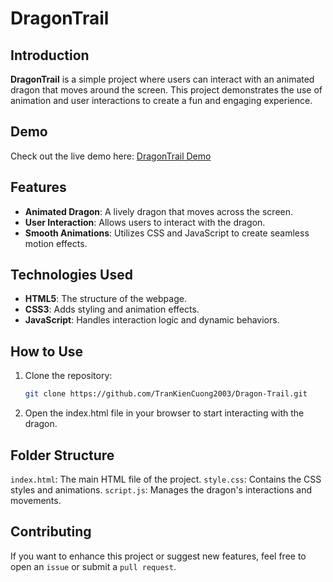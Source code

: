 # DragonTrail

## Introduction

**DragonTrail** is a simple project where users can interact with an animated dragon that moves around the screen. This project demonstrates the use of animation and user interactions to create a fun and engaging experience.

## Demo

Check out the live demo here: [DragonTrail Demo](https://trankiencuong2003.github.io/Dragon-Trail/)

## Features

- **Animated Dragon**: A lively dragon that moves across the screen.
- **User Interaction**: Allows users to interact with the dragon.
- **Smooth Animations**: Utilizes CSS and JavaScript to create seamless motion effects.

## Technologies Used

- **HTML5**: The structure of the webpage.
- **CSS3**: Adds styling and animation effects.
- **JavaScript**: Handles interaction logic and dynamic behaviors.

## How to Use

1. Clone the repository:
   ```bash
   git clone https://github.com/TranKienCuong2003/Dragon-Trail.git
   ```
2. Open the index.html file in your browser to start interacting with the dragon.

## Folder Structure
`index.html`: The main HTML file of the project.
`style.css`: Contains the CSS styles and animations.
`script.js`: Manages the dragon's interactions and movements.

## Contributing
If you want to enhance this project or suggest new features, feel free to open an `issue` or submit a `pull request`.
